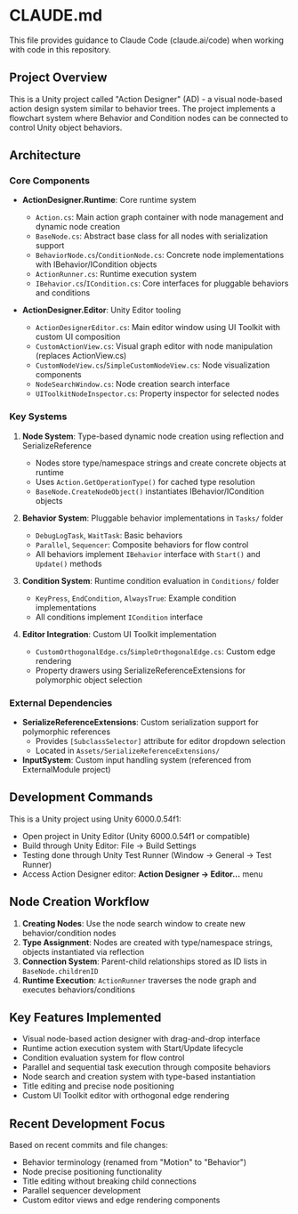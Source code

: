 # CLAUDE.md

This file provides guidance to Claude Code (claude.ai/code) when working with code in this repository.

## Project Overview

This is a Unity project called "Action Designer" (AD) - a visual node-based action design system similar to behavior trees. The project implements a flowchart system where Behavior and Condition nodes can be connected to control Unity object behaviors.

## Architecture

### Core Components

- **ActionDesigner.Runtime**: Core runtime system
  - `Action.cs`: Main action graph container with node management and dynamic node creation
  - `BaseNode.cs`: Abstract base class for all nodes with serialization support
  - `BehaviorNode.cs`/`ConditionNode.cs`: Concrete node implementations with IBehavior/ICondition objects
  - `ActionRunner.cs`: Runtime execution system
  - `IBehavior.cs`/`ICondition.cs`: Core interfaces for pluggable behaviors and conditions

- **ActionDesigner.Editor**: Unity Editor tooling
  - `ActionDesignerEditor.cs`: Main editor window using UI Toolkit with custom UI composition
  - `CustomActionView.cs`: Visual graph editor with node manipulation (replaces ActionView.cs)
  - `CustomNodeView.cs`/`SimpleCustomNodeView.cs`: Node visualization components
  - `NodeSearchWindow.cs`: Node creation search interface
  - `UIToolkitNodeInspector.cs`: Property inspector for selected nodes

### Key Systems

1. **Node System**: Type-based dynamic node creation using reflection and SerializeReference
   - Nodes store type/namespace strings and create concrete objects at runtime
   - Uses `Action.GetOperationType()` for cached type resolution
   - `BaseNode.CreateNodeObject()` instantiates IBehavior/ICondition objects

2. **Behavior System**: Pluggable behavior implementations in `Tasks/` folder
   - `DebugLogTask`, `WaitTask`: Basic behaviors
   - `Parallel`, `Sequencer`: Composite behaviors for flow control
   - All behaviors implement `IBehavior` interface with `Start()` and `Update()` methods

3. **Condition System**: Runtime condition evaluation in `Conditions/` folder
   - `KeyPress`, `EndCondition`, `AlwaysTrue`: Example condition implementations
   - All conditions implement `ICondition` interface

4. **Editor Integration**: Custom UI Toolkit implementation
   - `CustomOrthogonalEdge.cs`/`SimpleOrthogonalEdge.cs`: Custom edge rendering
   - Property drawers using SerializeReferenceExtensions for polymorphic object selection

### External Dependencies

- **SerializeReferenceExtensions**: Custom serialization support for polymorphic references
  - Provides `[SubclassSelector]` attribute for editor dropdown selection
  - Located in `Assets/SerializeReferenceExtensions/`
- **InputSystem**: Custom input handling system (referenced from ExternalModule project)

## Development Commands

This is a Unity project using Unity 6000.0.54f1:

- Open project in Unity Editor (Unity 6000.0.54f1 or compatible)
- Build through Unity Editor: File → Build Settings  
- Testing done through Unity Test Runner (Window → General → Test Runner)
- Access Action Designer editor: **Action Designer → Editor...** menu

## Node Creation Workflow

1. **Creating Nodes**: Use the node search window to create new behavior/condition nodes
2. **Type Assignment**: Nodes are created with type/namespace strings, objects instantiated via reflection
3. **Connection System**: Parent-child relationships stored as ID lists in `BaseNode.childrenID`
4. **Runtime Execution**: `ActionRunner` traverses the node graph and executes behaviors/conditions

## Key Features Implemented

- Visual node-based action designer with drag-and-drop interface
- Runtime action execution system with Start/Update lifecycle
- Condition evaluation system for flow control
- Parallel and sequential task execution through composite behaviors
- Node search and creation system with type-based instantiation
- Title editing and precise node positioning
- Custom UI Toolkit editor with orthogonal edge rendering

## Recent Development Focus

Based on recent commits and file changes:
- Behavior terminology (renamed from "Motion" to "Behavior")
- Node precise positioning functionality
- Title editing without breaking child connections
- Parallel sequencer development
- Custom editor views and edge rendering components